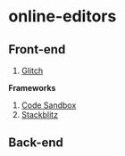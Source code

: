 # online-editors

## Front-end

1. [Glitch](https://glitch.com/)

**Frameworks**

1. [Code Sandbox](https://codesandbox.io/)
1. [Stackblitz](https://stackblitz.com/)

## Back-end
